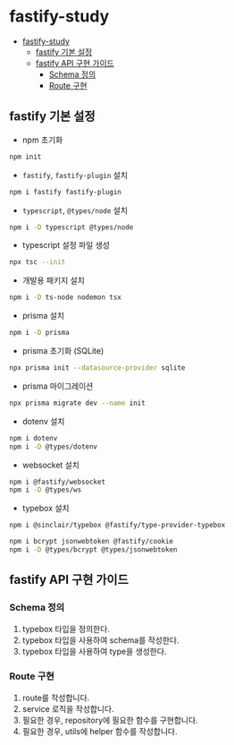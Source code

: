 # fastify-study

- [fastify-study](#fastify-study)
  - [fastify 기본 설정](#fastify-기본-설정)
  - [fastify API 구현 가이드](#fastify-api-구현-가이드)
    - [Schema 정의](#schema-정의)
    - [Route 구현](#route-구현)

## fastify 기본 설정

- npm 초기화

```bash
npm init
```

- `fastify`, `fastify-plugin` 설치

```bash
npm i fastify fastify-plugin
```

- `typescript`, `@types/node` 설치

```bash
npm i -D typescript @types/node
```

- typescript 설정 파일 생성

```bash
npx tsc --init
```

- 개발용 패키지 설치

```bash
npm i -D ts-node nodemon tsx
```

- prisma 설치

```bash
npm i -D prisma
```

- prisma 초기화 (SQLite)

```bash
npx prisma init --datasource-provider sqlite
```

- prisma 마이그레이션

```bash
npx prisma migrate dev --name init
```

- dotenv 설치

```bash
npm i dotenv
npm i -D @types/dotenv
```

- websocket 설치

```bash
npm i @fastify/websocket
npm i -D @types/ws
```

- typebox 설치

```bash
npm i @sinclair/typebox @fastify/type-provider-typebox
```

```bash
npm i bcrypt jsonwebtoken @fastify/cookie
npm i -D @types/bcrypt @types/jsonwebtoken
```

## fastify API 구현 가이드

### Schema 정의

1. typebox 타입을 정의한다.
2. typebox 타입을 사용하여 schema를 작성한다.
3. typebox 타입을 사용하여 type을 생성한다.

### Route 구현

1. route를 작성합니다.
2. service 로직을 작성합니다.
3. 필요한 경우, repository에 필요한 함수를 구현합니다.
4. 필요한 경우, utils에 helper 함수를 작성합니다.
